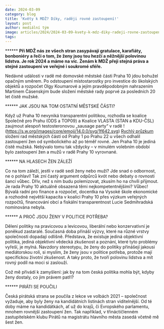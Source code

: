 ```yaml
---
date: 2024-03-09
category: blog
title: 'Květy k MDŽ? Díky, raději rovné zastoupení!'
layout: post
author: mediální tým
image: articles/2024/2024-03-09-kvety-k-mdz-diky-radeji-rovne-zastoupeni.jpg
tags:
---
```


****** **Při MDŽ nás ze všech stran zasypávají gratulace, karafiáty, bonboniéry a řeči o tom, že ženy jsou tou hezčí a něžnější polovinou lidstva. Je rok 2024 a máme na víc. Ženám k MDŽ přeji stejná práva a stejné zastoupení ve veřejné i soukromé sféře.**

Nedávné události v radě mé domovské městské části Praha 10 jdou bohužel opačným směrem. Po odstoupení místostarostky pro investice do školských objektů a rozpočet Olgy Koumarové a jejím pravděpodobným nahrazením Martinem Čásenským bude složení městské rady poprvé za posledních 20 let čistě mužské.

****** JAK JSOU NA TOM OSTATNÍ MĚSTSKÉ ČÁSTI?

Když už Praha 10 nevyniká transparentní politikou, rozhodla se koalice Společně pro Prahu (ODS a TOP09) a Koalice VLASTA (STAN a KDU-ČSL) zaujmout alespoň testosteronovou „sausage party“ v radě  !(https://s.w.org/images/core/emoji/14.0.0/svg/1f642.svg)  [Rychlý průzkum](https://docs.google.com/spreadsheets/d/1sKNM8NqxCBSY6uhAo7XZMHqsP-OJWyqhtNk2GNraqDU/edit?usp=sharing)  složení rad městských částí od Prahy 1 po Prahu 22 u všech odhalil zastoupení žen od symbolického až po téměř rovné. Jen Praha 10 je jediná čistě mužská. Nebývalo tomu tak vždycky – v minulém volebním období bylo zastoupení žen a mužů v radě Prahy 10 vyrovnané.

****** NA HLASECH ŽEN ZÁLEŽÍ

Co na tom záleží, jestli v radě sedí ženy nebo muži? Jde snad o odbornost, ne o pohlaví! Tak zní častý argument odpůrců kvót nebo debaty o rovnosti šancí vůbec. Dřív, než s ním budu polemizovat, zkusím ho na chvíli přijmout. Je rada Prahy 10 aktuálně obsazená těmi nejkompetentnějšími? Vůbec! Bývalá radní pro finance a rozpočet, docentka na Vysoké škole ekonomické a rozhodně největší kapacita v koalici Prahy 10 přes výzkum veřejných rozpočtů, financování obcí a fiskální transparentnost Lucie Sedmihradská nominována nebyla.

****** A PROČ JSOU ŽENY V POLITICE POTŘEBA?

Dělení politiky na pravicovou a levicovou, liberální nebo konzervativní je poněkud zastaralé. Současná doba přináší výzvy, které na různé vrstvy společnosti dopadají odlišně. Představa, že existuje jediná objektivní politika, jediná objektivní vědecká zkušenost a poznání, které tyto problémy vyřeší, je mylná. Navzdory stereotypu, že ženy do politiky přinášejí jakousi mediátorskou roli, si myslím, že ženy jsou v politice potřeba, protože mají specifickou životní zkušenost. A taky proto, že tvoří polovinu lidstva a mít rovný podíl na moci si zaslouží.

Což mě přivádí k zamyšlení: jak by na tom česká politika mohla být, kdyby ženy dostaly, co jim právem patří?

****** PIRÁTI SE POUČILI

Česká pirátská strana se poučila z lekce ve volbách 2021 – společnost vyžaduje, aby byly ženy na kandidátních listinách stran viditelnější. Od té doby máme na kandidátkách, ať už do krajů, či Evropského parlamentu, mnohem rovnější zastoupení žen. Tak například, v třináctičlenném zastupitelském klubu Pirátů na magistrátu hlavního města zasedá včetně mě šest žen.


